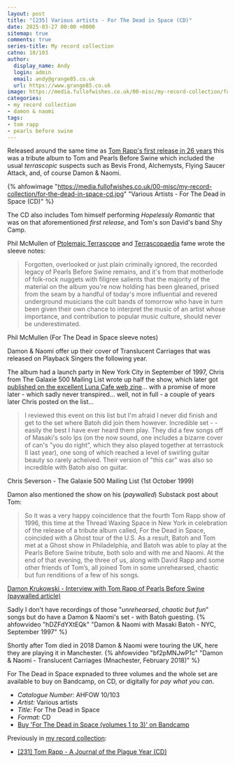 ```yaml
---
layout: post
title: "[235] Various artists - For The Dead in Space (CD)"
date: 2025-03-27 00:00 +0000
sitemap: true
comments: true
series-title: My record collection
catno: 10/103
author:
  display_name: Andy
  login: admin
  email: andy@grange85.co.uk
  url: https://www.grange85.co.uk
image: https://media.fullofwishes.co.uk/00-misc/my-record-collection/for-the-dead-in-space-cd.jpg
categories:
- my record collection
- damon & naomi
tags:
- tom rapp
- pearls before swine
---
```

Released around the same time as [Tom Rapp's first release in 26 years](/2025/03/13/my-record-collection-tom-rapp-a-journal-of-the-plague-year/) this was a tribute album to Tom and Pearls Before Swine which included the usual _terrascopic_ suspects such as Bevis Frond, Alchemysts, Flying Saucer Attack, and, of course Damon & Naomi.

{% ahfowimage "https://media.fullofwishes.co.uk/00-misc/my-record-collection/for-the-dead-in-space-cd.jpg" "Various Artists - For The Dead in Space (CD)" %}

The CD also includes Tom himself performing _Hopelessly Romantic_ that was on that aforementioned _first release_, and Tom's son David's band Shy Camp.

Phil McMullen of [Ptolemaic Terrascope](https://www.terrascope.co.uk/Archives/Archives.htm) and [Terrascopaedia](https://www.ptolemaic.org/terrascopaedia/) fame wrote the sleeve notes:
<blockquote>
Forgotten, overlooked or just plain criminally ignored, the recorded legacy of Pearls Before Swine remains, and it's from that motherlode of folk-rock nuggets with filigree salients that the majority of the material on the album you're now holding has been gleaned, prised from the seam by a handful of today's more influential and revered underground musicians the cult bands of tomorrow who have in turn been given their own chance to interpret the music of an artist whose importance, and contribution to popular music culture, should never be underestimated.
</blockquote>
<p class="caption">Phil McMullen (For The Dead in Space sleeve notes)</p>

Damon & Naomi offer up their cover of Translucent Carriages that was released on Playback Singers the following year. 

The album had a launch party in New York City in September of 1997, Chris from The Galaxie 500 Mailing List wrote up half the show, which later got [published on the excellent Luna Cafe web zine](http://www.lunakafe.com/moon11/usny11.php)... with a promise of more later - which sadly never transpired... well, not in full - a couple of years later Chris posted on the list...

<blockquote>
 I reviewed this event on this list but I'm afraid I never did
finish and get to the set where Batoh did join them however.  Incredible set
- - easily the best I have ever heard them play.  They did a few songs off of
Masaki's solo lps (on the now sound, one includes a bizarre cover of can's
"you do right", which they also played together at terrastock II last year),
one song of which reached a level of swirling guitar beauty so rarely
acheived.  Their version of "this car" was also so incredible with Batoh
also on guitar.
</blockquote>
<p class="caption">Chris Severson - The Galaxie 500 Mailing List (1st October 1999)</p>

Damon also mentioned the show on his (_paywalled_) Substack post about Tom:

<blockquote>
So it was a very happy coincidence that the fourth Tom Rapp show of 1996, this time at the Thread Waxing Space in New York in celebration of the release of a tribute album called, For the Dead in Space, coincided with a Ghost tour of the U.S. As a result, Batoh and Tom met at a Ghost show in Philadelphia, and Batoh was able to play at the Pearls Before Swine tribute, both solo and with me and Naomi. At the end of that evening, the three of us, along with David Rapp and some other friends of Tom’s, all joined Tom in some unrehearsed, chaotic but fun renditions of a few of his songs. 
</blockquote>
<p class="caption"><a href="https://dadadrummer.substack.com/p/interview-with-tom-rapp-of-pearls">Damon Krukowski - Interview with Tom Rapp of Pearls Before Swine (paywalled article)</a></p>

Sadly I don't have recordings of those "_unrehearsed, chaotic but fun_" songs but do have a Damon & Naomi's set - with Batoh guesting.
{% ahfowvideo "hDZFdYXtEQk" "Damon & Naomi with Masaki Batoh - NYC, September 1997" %}

Shortly after Tom died in 2018 Damon & Naomi were touring the UK, here they are playing it in Manchester.
{% ahfowvideo "bf2pMNJwP1c" "Damon & Naomi - Translucent Carriages (Mnachester, February 2018)" %}

For The Dead in Space expnaded to three volumes and the whole set are available to buy on Bandcamp, on CD, or digitally for _pay what you can_.


 - *Catalogue Number:* AHFOW 10/103
 - *Artist:* Various artists
 - *Title:* For The Dead in Space
 - *Format:* CD
 - [Buy 'For The Dead in Space (volumes 1 to 3)' on Bandcamp](https://jeffreyalexander.bandcamp.com/album/for-the-dead-in-space)

Previously in [my record collection](/category/my-record-collection):
 - [\[231\] Tom Rapp - A Journal of the Plague Year (CD)](http://moonshot.local:4040/2025/03/13/my-record-collection-tom-rapp-a-journal-of-the-plague-year/)
